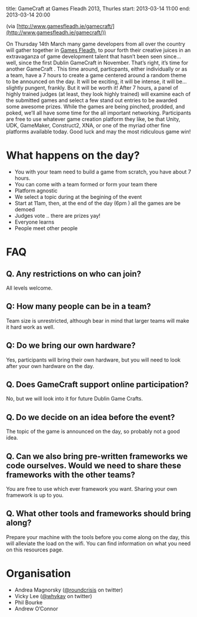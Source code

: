 title: GameCraft at Games Fleadh 2013, Thurles
start: 2013-03-14 11:00
end: 2013-03-14 20:00

(via [http://www.gamesfleadh.ie/gamecraft/](http://www.gamesfleadh.ie/gamecraft/))

On Thursday 14th March many game developers from all over the country will gather together in [Games Fleadh](http://www.gamesfleadh.ie/),  to pour forth their creative juices in an extravaganza of game development talent that hasn’t been seen since…well, since the first Dublin GameCraft in November. That’s right, it’s time for another GameCraft . This time around, particpants, either individually or as a team, have a 7 hours to create a game centered around a random theme to be announced on the day.  It will be exciting, it will be intense, it will be…slightly pungent, frankly. But it will be worth it! After 7 hours, a panel of highly trained judges (at least, they look highly trained) will examine each of the submitted games and select a few stand out entries to be awarded some awesome prizes. While the games are being pinched, prodded, and poked, we’ll all have some  time for the all important networking. Participants are free to use whatever game creation platform they like, be that Unity, UDK, GameMaker, Construct2, XNA, or one of the myriad other fine platforms available today. Good luck and may the most ridiculous game win!

# What happens on the day?

* You with your team need to build a game from scratch, you have about 7 hours.
* You can come with a team formed or form your team there
* Platform agnostic
* We select a topic during at the begining of the event
* Start at 11am, then, at the end of the day (6pm ) all the games are be demoed
* Judges vote .. there are prizes yay!
* Everyone learns
* People meet other people

# FAQ

## Q. Any restrictions on who can join?
All levels welcome.

## Q: How many people can be in a team?
Team size is unrestricted, although bear in mind that larger teams will make it hard work as well.

## Q: Do we bring our own hardware?
Yes, participants will bring their own hardware, but you will need to look after your own hardware on the day.

## Q. Does GameCraft support online participation?
No, but we will look into it for future Dublin Game Crafts.

## Q. Do we decide on an idea before the event?
The topic of the game is announced on the day, so probably not a good idea.

## Q. Can we also bring pre-written frameworks we code ourselves. Would we need to share these frameworks with the other teams?
You are free to use which ever framework you want. Sharing your own framework is up to you.

## Q. What other tools and frameworks should bring along?
Prepare your machine with the tools before you come along on the day, this will alleviate the load on the wifi. You can find information on what you need on this resources page.

# Organisation
* Andrea Magnorsky ([@roundcrisis](https://twitter.com/roundcrisis) on twitter)
* Vicky Lee ([@whykay](https://twitter.com/whykay) on twitter)
* Phil Bourke
* Andrew O’Connor